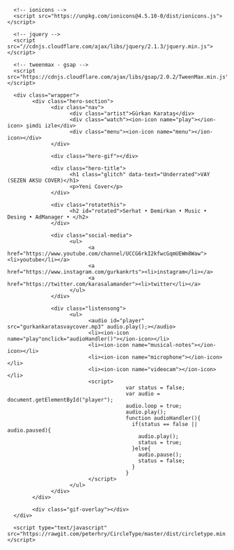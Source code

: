 <!DOCTYPE html>
<html lang="en">
<head>
      <meta charset="UTF-8">
      <meta name="viewport" content="width=device-width, initial-scale=1.0">
      <meta http-equiv="X-UA-Compatible" content="ie=edge">
      <title>Serhat Demirkan Desing @hightlevelMODE</title>
      <meta author="harrnish" content="ig: @harrnish">
      <!-- stylesheet -->
      <link rel="stylesheet" href="style.css">

      <!-- ionicons -->
      <script src="https://unpkg.com/ionicons@4.5.10-0/dist/ionicons.js"></script>

      <!-- jquery -->
      <script src="//cdnjs.cloudflare.com/ajax/libs/jquery/2.1.3/jquery.min.js"></script>
     
      <!-- tweenmax - gsap -->
      <script src="https://cdnjs.cloudflare.com/ajax/libs/gsap/2.0.2/TweenMax.min.js"></script>
     
</head>
<body>

      <div class="wrapper">
            <div class="hero-section">   
                  <div class="nav">
                        <div class="artist">Gürkan Karataş</div>
                        <div class="watch"><ion-icon name="play"></ion-icon> şimdi izle</div>
                        <div class="menu"><ion-icon name="menu"></ion-icon></div>
                  </div>
                  
                  <div class="hero-gif"></div>

                  <div class="hero-title">
                        <h1 class="glitch" data-text="Underrated">VAY (SEZEN AKSU COVER)</h1>
                        <p>Yeni Cover</p>
                  </div>

                  <div class="rotatethis">
                        <h2 id="rotated">Serhat • Demirkan • Music • Desing • AdManager • </h2>
                  </div>

                  <div class="social-media">
                        <ul>
                              <a href="https://www.youtube.com/channel/UCCG6rkI2kfwcGqmUEWm8Waw"><li>youtube</li></a>
                              <a href="https://www.instagram.com/gurkankrts"><li>instagram</li></a>
                              <a href="https://twitter.com/karasalamander"><li>twitter</li></a>
                        </ul>
                  </div>

                  <div class="listensong">
                        <ul>
                              <audio id="player" src="gurkankaratasvaycover.mp3" audio.play();></audio>
                              <li><ion-icon name="play"onclick="audioHandler()"></ion-icon></li>
                              <li><ion-icon name="musical-notes"></ion-icon></li>
                              <li><ion-icon name="microphone"></ion-icon></li>
                              <li><ion-icon name="videocam"></ion-icon></li>
                              <script>     
                                          var status = false;
                                          var audio = document.getElementById("player");
                                          audio.loop = true;         
                                          audio.play();
                                          function audioHandler(){
                                            if(status == false || audio.paused){
                                              audio.play();
                                              status = true;
                                            }else{
                                              audio.pause();
                                              status = false;
                                            }
                                          }
                              </script>
                        </ul>
                  </div>
            </div>

            <div class="gif-overlay"></div>
      </div>

      <script type="text/javascript" src="https://rawgit.com/peterhry/CircleType/master/dist/circletype.min.js"></script>

<script>
      
      const circleType = new CircleType(document.getElementById('rotated'));   
      TweenMax.from(".artist", 2, {
      delay: 5.4,
      opacity: 0,
      y: 20,
      ease: Expo.easeInOut
      });
      TweenMax.from(".watch", 2, {
      delay: 5.5,
      opacity: 0,
      y: 20,
      ease: Expo.easeInOut
      });
      TweenMax.from(".menu", 2, {
      delay: 5.6,
      opacity: 0,
      y: 20,
      ease: Expo.easeInOut
      });
      TweenMax.from(".rotatethis", 2, {
      delay: 6,
      opacity: 0,
      ease: Expo.easeInOut
      });
      TweenMax.staggerFrom(".social-media ul li", 2, {
      delay: 5.7,
      opacity: 0,
      y: 20,
      ease: Expo.easeInOut
      }, 0.1);
      TweenMax.staggerFrom(".listensong ul li", 2, {
      delay: 5.9,
      opacity: 0,
      y: 20,
      ease: Expo.easeInOut
      }, 0.1);  
      TweenLite.fromTo(".hero-title h1", 0.3, {
            x:-6,
            y:2,
            opacity: 0,
      }, 
      {
            delay: 5,
            x: 6,
            y: -2,
            opacity: 1,
            ease:RoughEase.ease.config({
                  strength:8,
                  points:40, 
                  template:Linear.easeNone, 
                  randomize:false}),
            clearProps:"all"
      });
      TweenLite.fromTo(".hero-title p", 0.3, {
            x:-6,
            y:2,
            opacity: 0,
      }, 
      {
            delay: 9,
            x: 6,
            y: -2,
            opacity: 1,
            ease:RoughEase.ease.config({
                  strength:8,
                  points:40, 
                  template:Linear.easeNone, 
                  randomize:false}),
            clearProps:"all"
      });
</script>
</body>
</html>
